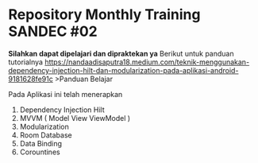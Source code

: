 # Repository Monthly Training SANDEC #02
**Silahkan dapat dipelajari dan dipraktekan ya**
Berikut untuk panduan tutorialnya https://nandaadisaputra18.medium.com/teknik-menggunakan-dependency-injection-hilt-dan-modularization-pada-aplikasi-android-9181628fe91c >Panduan Belajar</a>

Pada Aplikasi ini telah menerapkan
1. Dependency Injection Hilt
2. MVVM ( Model View ViewModel )
3. Modularization
4. Room Database
5. Data Binding
6. Corountines

